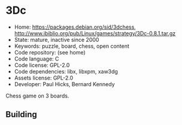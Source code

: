 # 3Dc

- Home: https://packages.debian.org/sid/3dchess, http://www.ibiblio.org/pub/Linux/games/strategy/3Dc-0.8.1.tar.gz
- State: mature, inactive since 2000
- Keywords: puzzle, board, chess, open content
- Code repository: (see home)
- Code language: C
- Code license: GPL-2.0
- Code dependencies: libx, libxpm, xaw3dg
- Assets license: GPL-2.0
- Developer: Paul Hicks, Bernard Kennedy

Chess game on 3 boards.

## Building
